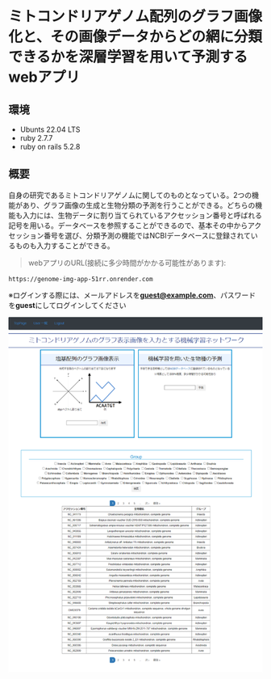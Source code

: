 # ミトコンドリアゲノム配列のグラフ画像化と、その画像データからどの網に分類できるかを深層学習を用いて予測するwebアプリ

## 環境
- Ubunts 22.04 LTS
- ruby 2.7.7
- ruby on rails 5.2.8

## 概要

自身の研究であるミトコンドリアゲノムに関してのものとなっている。2つの機能があり、グラフ画像の生成と生物分類の予測を行うことができる。どちらの機能も入力には、生物データに割り当てられているアクセッション番号と呼ばれる記号を用いる。データベースを参照することができるので、基本その中からアクセッション番号を選び、分類予測の機能ではNCBIデータベースに登録されているものも入力することができる。

> webアプリのURL(接続に多少時間がかかる可能性があります): 
```
https://genome-img-app-51rr.onrender.com
```
※ログインする際には、メールアドレスを**guest@example.com**、パスワードを**guest**にしてログインしてください


![画像の説明](page_view/top_page.png "top")
